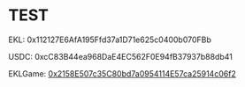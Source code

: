 # TEST

EKL: 0x112127E6AfA195Ffd37a1D71e625c0400b070FBb

USDC: 0xcC83B44ea968DaE4EC562F0E94fB37937b88db41

EKLGame: [0x2158E507c35C80bd7a0954114E57ca25914c06f2](https://testnet.snowtrace.io/address/0x2158E507c35C80bd7a0954114E57ca25914c06f2)
